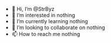 - 👋 Hi, I’m @StrByz
- 👀 I’m interested in nothing
- 🌱 I’m currently learning nothing
- 💞️ I’m looking to collaborate on nothing
- 📫 How to reach me nothing

<!---
StrByz/StrByz is a ✨ special ✨ repository because its `README.md` (this file) appears on your GitHub profile.
You can click the Preview link to take a look at your changes.
--->

